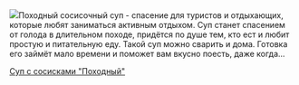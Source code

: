 <!--2025-05-23 14:11:08-->
<div class="yb">
  <div class="rss povarenok"><a href="https://www.povarenok.ru/recipes/show/182698/"><img src="https://www.povarenok.ru/data/cache/2025may/23/19/3177767_12570-640x480.jpg"></a>Походный сосисочный суп - спасение для туристов и отдыхающих, которые любят заниматься активным отдыхом. Суп станет спасением от голода в длительном походе, придётся по душе тем, кто ест и любит простую и питательную еду. Такой суп можно сварить и дома. Готовка его займёт мало времени и поможет вам вкусно поесть, даже когда... <p class="titl"><a href="https://www.povarenok.ru/recipes/show/182698/">Суп с сосисками "Походный"</a></p></div>
</div>
